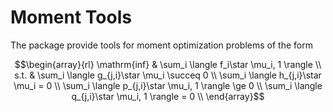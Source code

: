 # Moment Tools

The package provide tools for moment optimization problems of the form

```math
\begin{array}{rl}
\mathrm{inf} & \sum_i \langle f_i\star \mu_i, 1 \rangle \\
s.t. &  \sum_i \langle g_{j,i}\star \mu_i \succeq 0 \\ 
        \sum_i \langle h_{j,i}\star \mu_i = 0 \\
        \sum_i \langle p_{j,i}\star \mu_i, 1 \rangle \ge 0 \\
        \sum_i \langle q_{j,i}\star \mu_i, 1 \rangle = 0 \\
\end{array}
```
